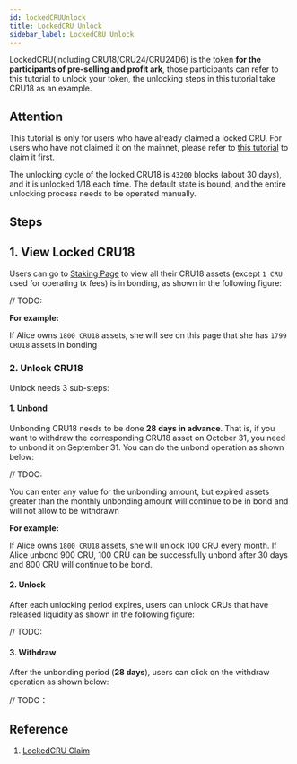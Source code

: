 ```yaml
---
id: lockedCRUUnlock
title: LockedCRU Unlock
sidebar_label: LockedCRU Unlock
---
```


LockedCRU(including CRU18/CRU24/CRU24D6) is the token **for the participants of pre-selling and profit ark**, those participants can refer to this tutorial to unlock your token, the unlocking steps in this tutorial take CRU18 as an example.

## Attention

This tutorial is only for users who have already claimed a locked CRU. For users who have not claimed it on the mainnet, please refer to [this tutorial](claims-locked-cru.md) to claim it first.

The unlocking cycle of the locked CRU18 is `43200` blocks (about 30 days), and it is unlocked 1/18 each time. The default state is bound, and the entire unlocking process needs to be operated manually.

## Steps

## 1. View Locked CRU18

Users can go to [Staking Page](https://apps.crust.network/?rpc=wss%3A%2F%2Frpc.crust.network#/staking/actions) to view all their CRU18 assets (except `1 CRU` used for operating tx fees) is in bonding, as shown in the following figure:

// TODO: 

**For example:**

If Alice owns `1800 CRU18` assets, she will see on this page that she has `1799 CRU18` assets in bonding

### 2. Unlock CRU18

Unlock needs 3 sub-steps:

#### 1. Unbond

Unbonding CRU18 needs to be done **28 days in advance**. That is, if you want to withdraw the corresponding CRU18 asset on October 31, you need to unbond it on September 31. You can do the unbond operation as shown below:

// TDOO:

You can enter any value for the unbonding amount, but expired assets greater than the monthly unbonding amount will continue to be in bond and will not allow to be withdrawn

**For example:**

If Alice owns `1800 CRU18` assets, she will unlock 100 CRU every month. If Alice unbond 900 CRU, 100 CRU can be successfully unbond after 30 days and 800 CRU will continue to be bond.

#### 2. Unlock

After each unlocking period expires, users can unlock CRUs that have released liquidity as shown in the following figure:

// TODO:

#### 3. Withdraw

After the unbonding period (**28 days**), users can click on the withdraw operation as shown below:

// TODO：

## Reference

1. [LockedCRU Claim](claims-locked-cru.md)